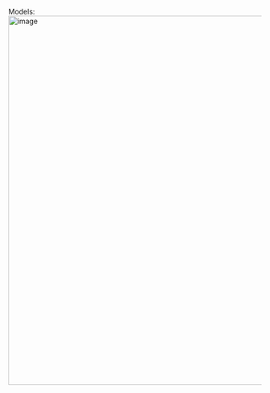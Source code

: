Models:
<img width="1547" height="735" alt="image" src="https://github.com/user-attachments/assets/0dcbcf09-0b1b-4f8c-b389-026e123eddb4" />
